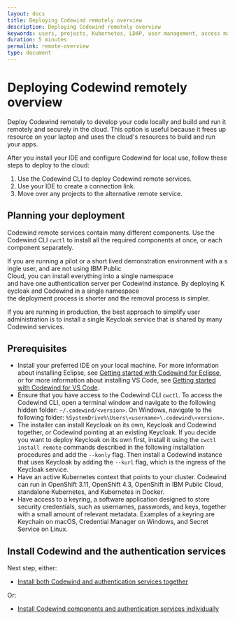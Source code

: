 ```yaml
---
layout: docs
title: Deploying Codewind remotely overview
description: Deploying Codewind remotely overview
keywords: users, projects, Kubernetes, LDAP, user management, access management, login, deployment, pod, security, securing cloud connection, remote deployment of Codewind
duration: 5 minutes
permalink: remote-overview
type: document
---
```


# Deploying Codewind remotely overview

Deploy Codewind remotely to develop your code locally and build and run it remotely and securely in the cloud. This option is useful because it frees up resource on your laptop and uses the cloud's resources to build and run your apps.

After you install your IDE and configure Codewind for local use, follow these steps to deploy to the cloud:

1. Use the Codewind CLI to deploy Codewind remote services.
2. Use your IDE to create a connection link.
3. Move over any projects to the alternative remote service.

## Planning your deployment

Codewind remote services contain many different components. Use the Codewind CLI `cwctl` to install all the required components at once, or each component separately. 

If you are running a pilot or a short lived demonstration environment with a single user, and are not using IBM Public Cloud, you can install everything into a single namespace and have one authentication server per Codewind instance. By deploying Keycloak and Codewind in a single namespace the deployment process is shorter and the removal process is simpler. 

If you are running in production, the best approach to simplify user administration is to install a single Keycloak service that is shared by many Codewind services. 

## Prerequisites

- Install your preferred IDE on your local machine. For more information about installing Eclipse, see [Getting started with Codewind for Eclipse](mdt-eclipse-getting-started.html), or for more information about installing VS Code, see [Getting started with Codewind for VS Code](mdt-vsc-getting-started.html).
- Ensure that you have access to the Codewind CLI `cwctl`. To access the Codewind CLI, open a terminal window and navigate to the following hidden folder: `~/.codewind/<version>`. On Windows, navigate to the following folder: `%SystemDrive%\Users\<username>\.codewind\<version>`.
- The installer can install Keycloak on its own, Keycloak and Codewind together, or Codewind pointing at an existing Keycloak. If you decide you want to deploy Keycloak on its own first, install it using the `cwctl install remote` commands described in the following installation procedures and add the `--konly` flag. Then install a Codewind instance that uses Keycloak by adding the `--kurl` flag, which is the ingress of the Keycloak service.
- Have an active Kubernetes context that points to your cluster. Codewind can run in OpenShift 3.11, OpenShift 4.3, OpenShift in IBM Public Cloud, standalone Kubernetes, and Kubernetes in Docker.
- Have access to a keyring, a software application designed to store security credentials, such as usernames, passwords, and keys, together with a small amount of relevant metadata. Examples of a keyring are Keychain on macOS, Credential Manager on Windows, and Secret Service on Linux.

## Install Codewind and the authentication services

Next step, either:

- [Install both Codewind and authentication services together](./remotedeploy-combo.html)

Or:

- [Install Codewind components and authentication services individually](./remotedeploy-single.html)
